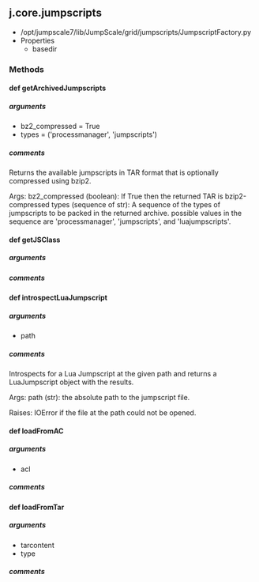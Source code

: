 ## j.core.jumpscripts

- /opt/jumpscale7/lib/JumpScale/grid/jumpscripts/JumpscriptFactory.py
- Properties
    - basedir

### Methods

    

#### def getArchivedJumpscripts 
##### arguments

- bz2_compressed = True
- types = ('processmanager', 'jumpscripts')

##### comments

Returns the available jumpscripts in TAR format that is optionally compressed using bzip2.

Args:
    bz2_compressed (boolean): If True then the returned TAR is bzip2-compressed
    types (sequence of str): A sequence of the types of jumpscripts to be packed in the returned archive.
        possible values in the sequence are 'processmanager', 'jumpscripts', and 'luajumpscripts'.

#### def getJSClass 
##### arguments

##### comments

#### def introspectLuaJumpscript 
##### arguments

- path

##### comments

Introspects for a Lua Jumpscript at the given path and returns a LuaJumpscript object with the results.

Args:
    path (str): the absolute path to the jumpscript file.

Raises:
    IOError if the file at the path could not be opened.

#### def loadFromAC 
##### arguments

- acl

##### comments

#### def loadFromTar 
##### arguments

- tarcontent
- type

##### comments

